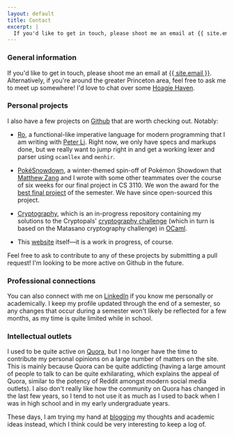```yaml
---
layout: default
title: Contact
excerpt: |
  If you'd like to get in touch, please shoot me an email at {{ site.email }}. Alternatively, if you're around the greater Princeton area, feel free to ask me to meet up somewhere! I'd love to chat over some Hoagie Haven.
---
```


<div id="text" class="well well-md" markdown="1">

### General information

If you'd like to get in touch, please shoot me an email at [{{ site.email }}][email].
Alternatively, if you're around the greater Princeton area, feel free to ask me
to meet up somewhere! I'd love to chat over some [Hoagie Haven][hoagie].

</div>

### Personal projects

I also have a few projects on [Github][] that are worth checking out. Notably:
  * [Ro][], a functional-like imperative language for modern programming that I am
    writing with [Peter Li][peter]. Right now, we only have specs and markups
    done, but we really want to jump right in and get a working lexer and parser
    using `ocamllex` and `menhir`.

  * [PokéSnowdown][poke], a winter-themed spin-off of Pokémon Showdown that
    [Matthew Zang][zang] and I wrote with some other teammates over the course of
    six weeks for our final project in CS 3110. We won the award for the
    [best final project][hall-fame] of the semester. We have since open-sourced
    this project.

  * [Cryptography][crypto], which is an in-progress repository containing my
    solutions to the Cryptopals' [cryptography challenge][pals] (which in turn
    is based on the Matasano cryptography challenge) in [OCaml][].
    
  * This [website][site] itself—it is a work in progress, of course.

Feel free to ask to contribute to any of these projects by submitting a pull request!
I'm looking to be more active on Github in the future.


### Professional connections

You can also connect with me on [LinkedIn][] if you know me personally or
academically. I keep my profile updated through the end of a semester, so any
changes that occur during a semester won't likely be reflected for a few months,
as my time is quite limited while in school.


### Intellectual outlets

I used to be quite active on [Quora][], but I no longer have the time to contribute
my personal opinions on a large number of matters on the site. This is mainly
because Quora can be quite addicting (having a large amount of people to talk to
can be quite exhilarating, which explains the appeal of Quora, similar to the
potency of Reddit amongst modern social media outlets). I also don't really like
how the community on Quora has changed in the last few years, so I tend to not
use it as much as I used to back when I was in high school and in my early
undergraduate years.

These days, I am trying my hand at [blogging][blog] my thoughts and academic
ideas instead, which I think could be very interesting to keep a log of.

[hoagie]:    {{site.base}}/media/hoagie-haven.jpg
[email]:     mailto:{{site.email}}
[github]:    {{site.github}}
[linkedin]:  {{site.linkedin}}
[quora]:     {{site.quora}}
[blog]:      {{site.base}}/blog/
[site]:      {{site.base}}/
[ro]:        https://github.com/chiragbharadwaj/ro
[poke]:      https://github.com/maZang/PokeSnowdown
[hall-fame]: http://www.cs.cornell.edu/Courses/cs3110/archive/tournaments.html#fa2015
[crypto]:    https://github.com/chiragbharadwaj/Cryptography
[pals]:      http://cryptopals.com
[ocaml]:     http://www.ocaml.org
[peter]:     https://www.linkedin.com/in/peteli3
[zang]:      https://www.linkedin.com/in/msz45